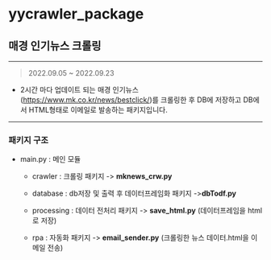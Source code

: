 # yycrawler_package

## 매경 인기뉴스 크롤링
-------------------
> 2022.09.05 ~ 2022.09.23


- 2시간 마다 업데이트 되는 매경 인기뉴스(https://www.mk.co.kr/news/bestclick/)를 크롤링한 후 DB에 저장하고 DB에서 HTML형태로 이메일로 발송하는 패키지입니다.

-------------------------------------------

### 패키지 구조

- main.py : 메인 모듈

  - crawler : 크롤링 패키지 -> **mknews_crw.py**

  - database : db저장 및 출력 후 데이터프레임화 패키지 ->**dbTodf.py**

  - processing : 데이터 전처리 패키지 -> **save_html.py** (데이터프레임을 html로 저장)
  
  - rpa : 자동화 패키지 -> **email_sender.py** (크롤링한 뉴스 데이터.html을 이메일 전송)
  
                       
                       

